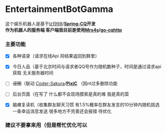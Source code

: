 # EntertainmentBotGamma
这个娱乐机器人是基于[lz1998](https://github.com/lz1998)/**[Spring-CQ](https://github.com/lz1998/Spring-CQ)**开发<br/>
作为机器人的服务端
客户端我目前是使用[Mrs4s](https://github.com/Mrs4s)/**[go-cqhttp](https://github.com/Mrs4s/go-cqhttp)**<br/>

### 主要功能

- [x] 各种语录（请求在线Api 将结果返回到群里）

- [x] 今日人品（基于北京时间与请求者QQ号作为随机数种子，时间是通过请求api获取 无关服务器时间

- [ ] ~~涩图~~（联动 [Coder-Sakura](https://github.com/Coder-Sakura)/**[PixiC](https://github.com/Coder-Sakura/PixiC)** （因nt过多删除功能

- [ ] 后台页面（在写了 什么都不会现场摸索是真的难 我是真的菜

- [x] 脑瘫复读机（收集群友聊天习惯 有1.5%概率在群友发言的10分钟内随机挑选一条幸运消息发送 很多地方不完善还会报错 待优化

### 建议不要拿来用（但是帮忙优化可以
